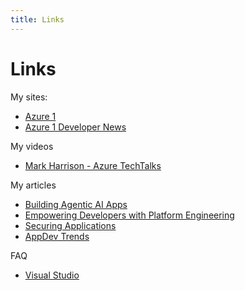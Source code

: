 ```yaml
---
title: Links
---
```

# Links

My sites:

- [Azure 1](https://azure1.dev)
- [Azure 1 Developer News](https://news.azure1.dev)

My videos 

- [Mark Harrison - Azure TechTalks](https://aka.ms/markharrisonvideo)

My articles 

- <a href="https://markharrison.io/doc-agentic-ai-apps" target="_self">Building Agentic AI Apps</a>
- <a href="https://markharrison.io/doc-platform-engineering" target="_self">Empowering Developers with Platform Engineering</a>
- <a href="https://markharrison.io/securing-applications" target="_self">Securing Applications</a>
- <a href="https://markharrison.io/appdev-trends" target="_self">AppDev Trends</a>

FAQ

- <a href="https://markharrison.io/faq-visualstudio" target="_self">Visual Studio</a>

